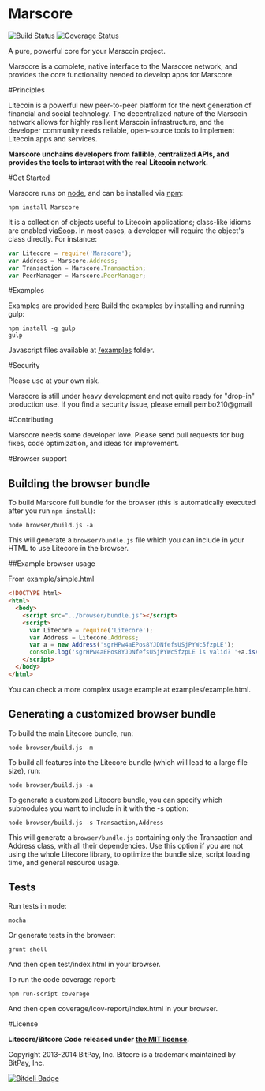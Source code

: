 Marscore
=======

[![Build Status](https://travis-ci.org/bitpay/bitcore.svg?branch=master)](https://travis-ci.org/bitpay/bitcore)
[![Coverage Status](https://img.shields.io/coveralls/bitpay/bitcore.svg)](https://coveralls.io/r/bitpay/bitcore)

A pure, powerful core for your Marscoin project.

Marscore is a complete, native interface to the Marscore network, and provides the core functionality needed to develop
apps for Marscore.

#Principles

Litecoin is a powerful new peer-to-peer platform for the next generation of financial and social technology.
The decentralized nature of the Marscoin network allows for highly resilient Marscoin infrastructure, and the developer
community needs reliable, open-source tools to implement Litecoin apps and services.

**Marscore unchains developers from fallible, centralized APIs, and provides the tools to interact with the real Litecoin network.**

#Get Started

Marscore runs on [node](http://nodejs.org/), and can be installed via [npm](https://npmjs.org/):

```
npm install Marscore
```

It is a collection of objects useful to Litecoin applications; class-like idioms are enabled via[Soop](https://github.com/bitpay/soop).
In most cases, a developer will require the object's class directly. For instance:

```javascript
var Litecore = require('Marscore');
var Address = Marscore.Address;
var Transaction = Marscore.Transaction;
var PeerManager = Marscore.PeerManager;
```

#Examples

Examples are provided [here](examples.md)
Build the examples by installing and running gulp:

```
npm install -g gulp
gulp
```

Javascript files available at [/examples](/examples) folder.


#Security

Please use at your own risk.

Marscore is still under heavy development and not quite ready for "drop-in" production use. If you find a security issue,
please email pembo210@gmail

#Contributing

Marscore needs some developer love. Please send pull requests for bug fixes, code optimization, and ideas for improvement.

#Browser support

## Building the browser bundle

To build Marscore full bundle for the browser (this is automatically executed after you run `npm install`):

```
node browser/build.js -a
```

This will generate a `browser/bundle.js` file which you can include in your HTML to use Litecore in the browser.

##Example browser usage

From example/simple.html

```html
<!DOCTYPE html>
<html>
  <body>
    <script src="../browser/bundle.js"></script>
    <script>
      var Litecore = require('Litecore');
      var Address = Litecore.Address;
      var a = new Address('sgrHPw4aEPos8YJDNfefsUSjPYWc5fzpLE');
      console.log('sgrHPw4aEPos8YJDNfefsUSjPYWc5fzpLE is valid? '+a.isValid());
    </script>
  </body>
</html>
```

You can check a more complex usage example at examples/example.html.

## Generating a customized browser bundle

To build the main Litecore bundle, run:

```
node browser/build.js -m
```

To build all features into the Litecore bundle (which will lead to a large file size), run:

```
node browser/build.js -a
```

To generate a customized Litecore bundle, you can specify which submodules you want to include in it with the -s option:

```
node browser/build.js -s Transaction,Address
```

This will generate a `browser/bundle.js` containing only the Transaction and Address class, with all their dependencies.
Use this option if you are not using the whole Litecore library, to optimize the bundle size, script loading time, and general resource usage.

## Tests

Run tests in node:

```
mocha
```

Or generate tests in the browser:

```
grunt shell
```

And then open test/index.html in your browser.

To run the code coverage report:

```
npm run-script coverage
```

And then open coverage/lcov-report/index.html in your browser.

#License

**Litecore/Bitcore Code released under [the MIT license](https://github.com/bitpay/bitcore/blob/master/LICENSE).**

Copyright 2013-2014 BitPay, Inc. Bitcore is a trademark maintained by BitPay, Inc.

[![Bitdeli Badge](https://d2weczhvl823v0.cloudfront.net/bitpay/bitcore/trend.png)](https://bitdeli.com/free "Bitdeli Badge")
